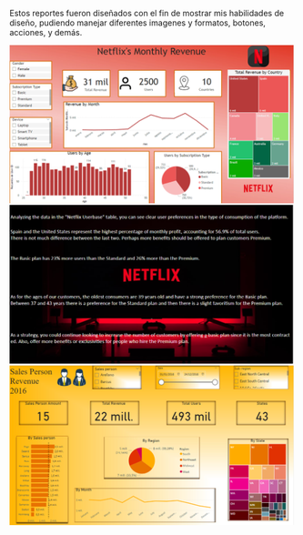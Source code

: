 Estos reportes fueron diseñados con el fin de mostrar mis habilidades de diseño, pudiendo manejar diferentes imagenes y formatos, botones, acciones, y demás.

<img src="Dashboard Images/Netflix dashboard.png" alt="Preview" width="500">
<img src="Dashboard Images/Netflix index.png" alt="Dashboard" width="500">
<img src="Dashboard Images/Sales Person.png" alt="Dashboard" width="500">
